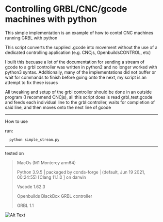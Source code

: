 # Controlling GRBL/CNC/gcode machines with python

This simple implementation is an example of how to contol CNC machines running GRBL with python 

This script converts the supplied .gcode into movement without the use of a dedicated controlling application (e.g. CNCjs, OpenbuildsCONTROL, etc)

I built this becuase a lot of the documentation for sending a stream of gcode to a grbl controller was written in python2 and no longer worked with python3 syntax. Additionally, many of the implementations did not buffer or wait for commands to finish before going onto the next, my script is an attempt to fix these issues

All tweaking and setup of the grbl controller should be done in an outside program (I recommend CNCjs), all this script does is read grbl_test.gcode and feeds each individual line to the grbl controller, waits for completion of said line, and then moves onto the next line of gcode

---------------------------------------------------------------

How to use

run:
```
  python simple_stream.py
```

---------------------------------------------------------------

tested on
> MacOs (M1 Monterey arm64)
> 
> Python 3.9.5 | packaged by conda-forge | (default, Jun 19 2021, 00:24:55) [Clang 11.1.0 ] on darwin
> 
> Vscode 1.62.3
> 
> Openbuilds BlackBox GRBL controller
> 
> GRBL 1.1

![Alt Text](https://github.com/Sam-Freitas/python_to_GRBL/blob/main/readme_deps/9EC680F1-AE1E-4AD0-9828-93B54D571714%20(1).gif)
